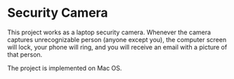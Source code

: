 # Security Camera

This project works as a laptop security camera. Whenever the camera captures unrecognizable person (anyone except you), the computer screen will lock, your phone will ring, and you will receive an email with a picture of that person. 

The project is implemented on Mac OS.
